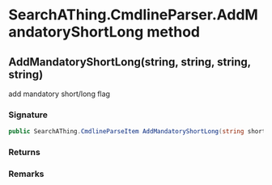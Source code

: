 # SearchAThing.CmdlineParser.AddMandatoryShortLong method
## AddMandatoryShortLong(string, string, string, string)
add mandatory short/long flag

### Signature
```csharp
public SearchAThing.CmdlineParseItem AddMandatoryShortLong(string shortName, string longName, string description, string valueName = null)
```
### Returns

### Remarks

